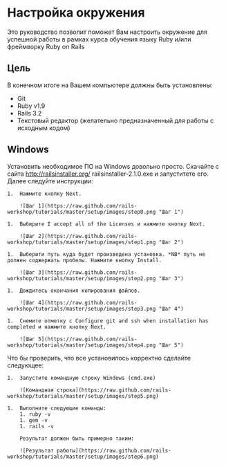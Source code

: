 # Настройка окружения

Это руководство позволит поможет Вам настроить окружение для успешной работы в рамках курса обучения языку Ruby и/или фреймворку Ruby on Rails

## Цель

В конечном итоге на Вашем компьютере должны быть установлены:

  * Git
  * Ruby v1.9
  * Rails 3.2
  * Текстовый редактор (желательно предназначенный для работы с исходным кодом)
  
## Windows

Установить необходимое ПО на Windows довольно просто. Скачайте с сайта http://railsinstaller.org/ railsinstaller-2.1.0.exe и запуститете его. Далее следуйте инструкции:
  
    1.  Нажмите кнопку Next.
    
        ![Шаг 1](https://raw.github.com/rails-workshop/tutorials/master/setup/images/step0.png "Шаг 1")

    1.  Выбирите I accept all of the Licenses и нажмите кнопку Next.

        ![Шаг 2](https://raw.github.com/rails-workshop/tutorials/master/setup/images/step1.png "Шаг 2")

    1.  Выберити путь куда будет произведена установка. *NB* путь не должен соджержать пробелы. Нажмите кнопку Install.
    
        ![Шаг 3](https://raw.github.com/rails-workshop/tutorials/master/setup/images/step2.png "Шаг 3")
        
    1.  Дождитесь окончания копирования файлов.
    
        ![Шаг 4](https://raw.github.com/rails-workshop/tutorials/master/setup/images/step3.png "Шаг 4")
        
    1.  Снемите отметку с Configure git and ssh when installation has completed и нажмите кнопку Next.
    
        ![Шаг 5](https://raw.github.com/rails-workshop/tutorials/master/setup/images/step4.png "Шаг 5")
        
Что бы проверить, что все установилось корректно сделайте следующее:

    1.  Запустите командную строку Windows (cmd.exe)

        ![Командная строка](https://raw.github.com/rails-workshop/tutorials/master/setup/images/step5.png)
        
    1.  Выполните следующие команды:
        1. ruby -v
        1. gem -v
        1. rails -v
        
        Результат должен быть примерно таким:
        
        ![Результат работы](https://raw.github.com/rails-workshop/tutorials/master/setup/images/step6.png)
        
